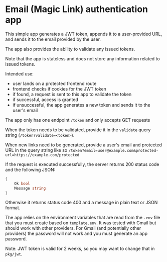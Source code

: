 # Email (Magic Link) authentication app

This simple app generates a JWT token, appends it to a user-provided URL, and sends it to the email provided by the user.

The app also provides the ability to validate any issued tokens. 

Note that the app is stateless and does not store any information related to issued tokens.


Intended use:

- user lands on a protected frontend route
- frontend checks if cookies for the JWT token
- if found, a request is sent to this app to validate the token
- if successful, access is granted
- if unsuccessful, the app generates a new token and sends it to the user's email


The app only has one endpoint `/token` and only accepts GET requests

When the token needs to be validated, provide it in the `validate` query string (`/token?validate=<token>`).

When new links need to be generated, provide a user's email and protected URL in the query string like so `/token?email=user@example.com&protected-url=https://example.com/protected`

If the request is executed successfully, the server returns 200 status code and the following JSON:

```go
{
    Ok bool
    Message string
}
```

Otherwise it returns status code 400 and a message in plain text or JSON format.

The app relies on the environment variables that are read from the `.env` file that you must create based on `template.env`. It was tested with Gmail but should work with other providers. For Gmail (and potentially other providers) the password will not work and you must generate an app password.

Note: JWT token is valid for 2 weeks, so you may want to change that in `pkg/jwt`.